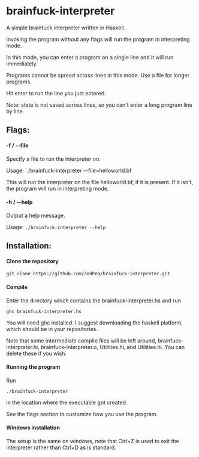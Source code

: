 # brainfuck-interpreter

A simple brainfuck interpreter written in Haskell.

Invoking the program without any flags will run the program in interpreting mode.

In this mode, you can enter a program on a single line and it will run immediately.

Programs cannot be spread across lines in this mode. Use a file for longer programs.

Hit enter to run the line you just entered.

Note: state is not saved across lines, so you can't enter a long program line by line.

## Flags:

#### -f / --file
Specify a file to run the interpreter on.

Usage: `./brainfuck-interpreter --file=helloworld.bf

This will run the interpreter on the file helloworld.bf, if it is present.
If it isn't, the program will run in interpreting mode.

#### -h / --help
Output a help message.

Usage: `./brainfuck-interpreter --help`

## Installation:

#### Clone the repository
`git clone https://github.com/ZedPea/brainfuck-interpreter.git`

#### Compile
Enter the directory which contains the brainfuck-interpreter.hs and run

`ghc brainfuck-interpreter.hs`

You will need ghc installed. I suggest downloading the haskell platform, which should be in your repositories.

Note that some intermediate compile files will be left around, brainfuck-interpreter.hi, brainfuck-interpreter.o, Utilities.hi, and Utilities.hi. You can delete these if you wish.

#### Running the program
Run

`./brainfuck-interpreter`

in the location where the executable got created.

See the flags section to customize how you use the program.

#### Windows installation

The setup is the same on windows, note that Ctrl+Z is used to exit the interpreter rather than Ctrl+D as is standard.
